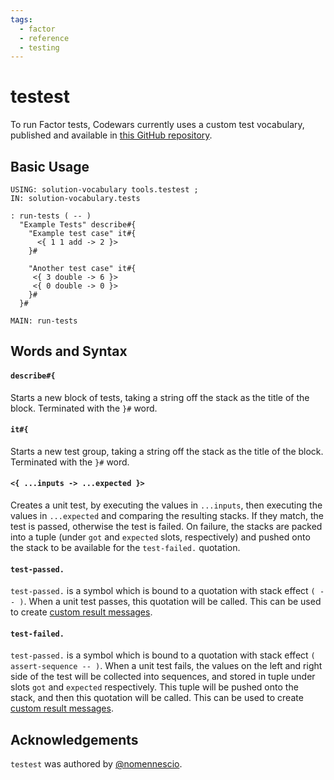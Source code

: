 ```yaml
---
tags:
  - factor
  - reference
  - testing
---
```


# testest

To run Factor tests, Codewars currently uses a custom test vocabulary, published and available in [this GitHub repository][test-framework-repo].

## Basic Usage

```factor
USING: solution-vocabulary tools.testest ;
IN: solution-vocabulary.tests

: run-tests ( -- )
  "Example Tests" describe#{
    "Example test case" it#{
      <{ 1 1 add -> 2 }>
    }#

    "Another test case" it#{
     <{ 3 double -> 6 }>
     <{ 0 double -> 0 }>
    }#
  }#

MAIN: run-tests
```

## Words and Syntax

#### `describe#{`

  Starts a new block of tests, taking a string off the stack as the title of the block. Terminated with the `}#` word.

#### `it#{`

  Starts a new test group, taking a string off the stack as the title of the block. Terminated with the `}#` word.

#### `<{ ...inputs -> ...expected }>`

  Creates a unit test, by executing the values in `...inputs`, then executing the values in `...expected` and comparing the resulting stacks. If they match, the test is passed, otherwise the test is failed. On failure, the stacks are packed into a tuple (under `got` and `expected` slots, respectively) and pushed onto the stack to be available for the `test-failed.` quotation.

#### `test-passed.`

  `test-passed.` is a symbol which is bound to a quotation with stack effect `( -- )`. When a unit test passes, this quotation will be called. This can be used to create [custom result messages](/languages/factor/authoring#custom-result-messages).

#### `test-failed.`

`test-passed.` is a symbol which is bound to a quotation with stack effect `( assert-sequence -- )`. When a unit test fails, the values on the left and right side of the test will be collected into sequences, and stored in tuple under slots `got` and `expected` respectively. This tuple will be pushed onto the stack, and then this quotation will be called. This can be used to create [custom result messages](/languages/factor/authoring#custom-result-messages).

## Acknowledgements

`testest` was authored by [@nomennescio](https://github.com/nomennescio).

[test-framework-repo]: https://github.com/codewars/testest


<!--
TODO: Finish this reference
TODO: Add tutorial and link to it
TODO: Add any recipes and link to them
-->
